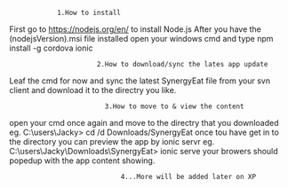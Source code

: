                 1.How to install 
                                    
First go to https://nodejs.org/en/ to install Node.js 
After you have the 
 (nodejsVersion).msi 
file installed open your windows cmd and type 
npm install -g cordova ionic

                          2.How to download/sync the lates app update
                          
Leaf the cmd for now and sync the latest 
 SynergyEat 
file from your svn client and download it to the directry you like.

                            3.How to move to & view the content
                            
open your cmd once again and move to the directry that you downloaded
    eg. C:\users\Jacky> cd /d Downloads/SynergyEat 
once tou have get in to the directory you can preview the app by ionic servr
    eg. C:\users\Jacky\Downloads\SynergyEat> ionic serve
your browers should popedup with the app content showing.

                                4...More will be added later on XP

